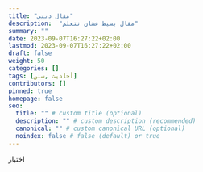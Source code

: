 ```yaml
---
title: "مقال ديني"
description:  "مقال بسيط عشان نتعلم"
summary: ""
date: 2023-09-07T16:27:22+02:00
lastmod: 2023-09-07T16:27:22+02:00
draft: false
weight: 50
categories: []
tags: [أحاديث ,سنن]
contributors: []
pinned: true
homepage: false
seo:
  title: "" # custom title (optional)
  description: "" # custom description (recommended)
  canonical: "" # custom canonical URL (optional)
  noindex: false # false (default) or true
---
```



اختبار
<!--stackedit_data:
eyJoaXN0b3J5IjpbLTE4MjY5Njc5MzYsLTE1MTQwOTA0MzFdfQ
==
-->